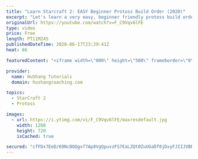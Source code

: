 ```yaml
---
title: "Learn Starcraft 2: EASY Beginner Protoss Build Order (2020)"
excerpt: "Let's learn a very easy, beginner friendly protoss build order! It's a starcraft 2 strategy called the \"four gate\" that attacks really early on. This is a fantastic build order to begin learning the basics of the game.   Click here to join the community: https://www.youtube.com/c/HuShangTutorials?sub_confirmation=1"
originalUrl: https://youtube.com/watch?v=F_C9Vqv6lFE
type: video
price: Free
length: PT11M24S
publishedDateTime: 2020-06-17T23:29:41Z
heat: 66

featuredContent: "<iframe width=\"800\" height=\"500\" frameborder=\"0\" src=\"https://www.youtube.com/embed/F_C9Vqv6lFE\" allow=\"accelerometer; autoplay; encrypted-media; gyroscope; picture-in-picture\" allowfullscreen></iframe>"

provider:
  name: HuShang Tutorials
  domain: hushangcoaching.com

topics:
  - StarCraft 2
  - Protoss

images:
  - url: https://i.ytimg.com/vi/F_C9Vqv6lFE/maxresdefault.jpg
    width: 1280
    height: 720
    isCached: true

secured: "cfFDx7EeD/69NcBQQgxf7Ap8VgQpuvzFS7EaLZQt0ZuUGaDf0jDxyFJIIJVBBMMTp5NitfUjLmzr6MMz3lnDtcXfX1FJmnFyovqkAs65Q4BQYzxzcRn8YBpF3LDXVycsM+mU6Ns5gHIptrmiVKC3Z7TLZXK1C8Oh9KiQEW/qVnsryKdQuLr9jGtEuI5ntxgw1zaRFsB6dlCD0J+M/MwpNJDyU/Yqi/pQhwwZV32Wxxzv4uEsb2h6HMru1mrD2x5aa7CPSRFYKpTzJ3Okqs+Vqx/l53F6VktF4lSdjS9/oGsnnkLFj6v/i2qOs3bB9CdwFRqjcX5rX878rCXFXVbTJAn/RY7dkCkg33pSopX3ImWDaCZAWDT0NU+D08ZADhoNXtRj4Wq0ODC2h6P5SXrwyVJOrEZ8HitZHyWco051rWs=;QHZegugmwCCLzuXKKj66VQ=="
---
```


